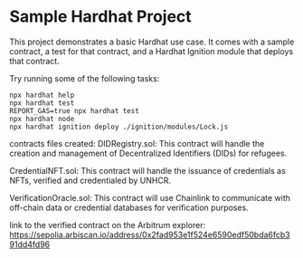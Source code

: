 # Sample Hardhat Project

This project demonstrates a basic Hardhat use case. It comes with a sample contract, a test for that contract, and a Hardhat Ignition module that deploys that contract.

Try running some of the following tasks:

```shell
npx hardhat help
npx hardhat test
REPORT_GAS=true npx hardhat test
npx hardhat node
npx hardhat ignition deploy ./ignition/modules/Lock.js
```
contracts files created:
DIDRegistry.sol: This contract will handle the creation and management of Decentralized Identifiers (DIDs) for refugees.

CredentialNFT.sol: This contract will handle the issuance of credentials as NFTs, verified and credentialed by UNHCR.

VerificationOracle.sol: This contract will use Chainlink to communicate with off-chain data or credential databases for verification purposes.


link to the verified contract on the Arbitrum explorer: https://sepolia.arbiscan.io/address/0x2fad953e1f524e6590edf50bda6fcb391dd4fd96